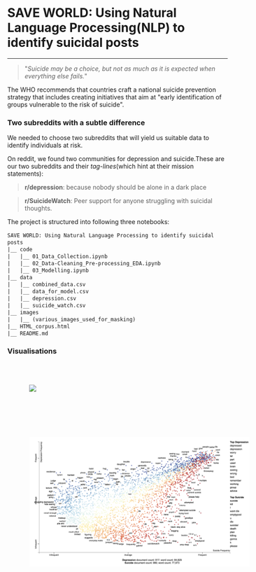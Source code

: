 <h1><left>SAVE WORLD: Using Natural Language Processing(NLP) to identify suicidal posts</left></h1>

___

>"*Suicide may be a choice, but not as much as it is expected when everything else fails.*"
>


The WHO recommends that countries craft a national suicide prevention strategy that includes creating initiatives that aim at "early identification of groups vulnerable to the risk of suicide".



### Two subreddits with a subtle difference
We needed to choose two subreddits that will yield us suitable data to identify individuals at risk.

On reddit, we found two communities for depression and suicide.These are our two subreddits and their *tag-lines*(which hint at their mission statements):

> **r/depression**: because nobody should be alone in a dark place

> **r/SuicideWatch**: Peer support for anyone struggling with suicidal thoughts.



The project is structured into following three notebooks:

```
SAVE WORLD: Using Natural Language Processing to identify suicidal posts
|__ code
|   |__ 01_Data_Collection.ipynb   
|   |__ 02_Data-Cleaning_Pre-processing_EDA.ipynb   
|   |__ 03_Modelling.ipynb 
|__ data
|   |__ combined_data.csv
|   |__ data_for_model.csv
|   |__ depression.csv
|   |__ suicide_watch.csv
|__ images
|   |__ (various_images_used_for_masking)
|__ HTML_corpus.html
|__ README.md
```


### Visualisations
<img src="./assets/a_wordcloud_readme.png" style="float: center; margin: 50px; width:800px;"> 
<img src="./assets/a_scattertext_readme.png" style="float: center; margin: 50px; width:800px;">
